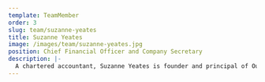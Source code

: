```yaml
---
template: TeamMember
order: 3
slug: team/suzanne-yeates
title: Suzanne Yeates
image: /images/team/suzanne-yeates.jpg
position: Chief Financial Officer and Company Secretary
description: |-
  A chartered accountant, Suzanne Yeates is founder and principal of Outsourced Accounting Solutions. She has worked with public companies for more than 20 years and provides both CFO and company secretarial services to a number of public and private companies. Suzanne also has extensive experience working with tech industry start-ups.
---
```

